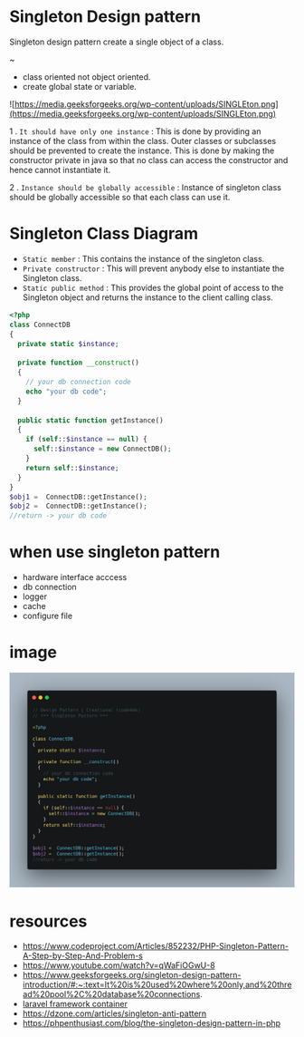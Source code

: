# Singleton Design pattern

Singleton design pattern create a single object of a class.


~

* class oriented not object oriented.
* create global state or variable.

![https://media.geeksforgeeks.org/wp-content/uploads/SINGLEton.png](https://media.geeksforgeeks.org/wp-content/uploads/SINGLEton.png)

1 . `It should have only one instance` : This is done by providing an instance of the class from within the class. Outer classes or subclasses should be prevented to create the instance. This is done by making the constructor private in java so that no class can access the constructor and hence cannot instantiate it.

2 . `Instance should be globally accessible` : Instance of singleton class should be globally accessible so that  each class can use it.


# Singleton Class Diagram

* `Static member` : This contains the instance of the singleton class.
* `Private constructor` : This will prevent anybody else to instantiate the Singleton class.
* `Static public method` : This provides the global point of access to the Singleton object and returns the instance to the client calling class.



```php
<?php
class ConnectDB
{
  private static $instance;

  private function __construct()
  {
    // your db connection code
    echo "your db code";
  }

  public static function getInstance()
  {
    if (self::$instance == null) {
      self::$instance = new ConnectDB();
    }
    return self::$instance;
  }
}
$obj1 =  ConnectDB::getInstance();
$obj2 =  ConnectDB::getInstance();
//return -> your db code
```

# when use singleton pattern

* hardware interface acccess
* db connection
* logger
* cache
* configure file

# image

![singleton pattern](singleton-pattern.png)

# resources

* https://www.codeproject.com/Articles/852232/PHP-Singleton-Pattern-A-Step-by-Step-And-Problem-s
* https://www.youtube.com/watch?v=qWaFiOGwU-8
* https://www.geeksforgeeks.org/singleton-design-pattern-introduction/#:~:text=It%20is%20used%20where%20only,and%20thread%20pool%2C%20database%20connections.
* [laravel framework container](https://github.com/laravel/framework/blob/8.x/src/Illuminate/Container/Container.php#L1315)
* https://dzone.com/articles/singleton-anti-pattern
* https://phpenthusiast.com/blog/the-singleton-design-pattern-in-php
